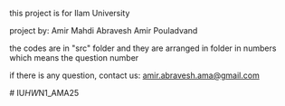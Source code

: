 this project is for Ilam University

project by: 
Amir Mahdi Abravesh
Amir Pouladvand

the codes are in "src" folder and they are arranged
in folder in numbers which means the question number

if there is any question, contact us:
amir.abravesh.ama@gmail.com

#   I U _ H W _ N 1 _ A M A 2 5 
 
 